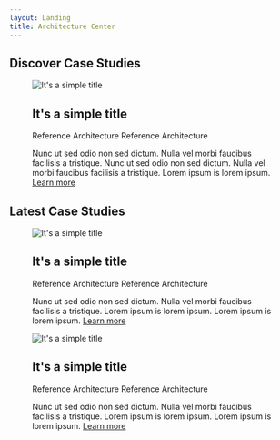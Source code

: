 ```yaml
---
layout: Landing
title: Architecture Center
---
```


## Discover Case Studies

<figure class="main-card main-card_size_large">
  <img
    class="main-card__image"
    src="https://picsum.photos/200/300"
    alt="It's a simple title"
  >
  <figcaption class="main-card__body">
    <h2 class="main-card__title">
      It's a simple title
    </h2>
    <div class="main-card__wrapper">
      <span class="main-card__tag">
        Reference Architecture
      </span>
      <span class="main-card__tag">
        Reference Architecture
      </span>
    </div>
    <p class="main-card__text">
      Nunc ut sed odio non sed dictum. Nulla vel morbi faucibus facilisis a tristique. Nunc ut sed odio non sed dictum. Nulla vel morbi faucibus facilisis a tristique. Lorem ipsum is lorem ipsum. <a class="main-card__link" href="#">Learn more</a>
    </p>
  </figcaption>
</figure>

## Latest Case Studies

<figure class="main-card">
  <img
    class="main-card__image"
    src="https://picsum.photos/200/300"
    alt="It's a simple title"
  >
  <figcaption class="main-card__body">
    <h2 class="main-card__title">
      It's a simple title
    </h2>
    <div class="main-card__wrapper">
      <span class="main-card__tag">
        Reference Architecture
      </span>
      <span class="main-card__tag">
        Reference Architecture
      </span>
    </div>
    <p class="main-card__text">
      Nunc ut sed odio non sed dictum. Nulla vel morbi faucibus facilisis a tristique. Lorem ipsum is lorem ipsum. Lorem ipsum is lorem ipsum. <a class="main-card__link" href="#">Learn more</a>
    </p>
  </figcaption>
</figure>

<figure class="main-card">
  <img
    class="main-card__image"
    src="https://picsum.photos/200/300"
    alt="It's a simple title"
  >
  <figcaption class="main-card__body">
    <h2 class="main-card__title">
      It's a simple title
    </h2>
    <div class="main-card__wrapper">
      <span class="main-card__tag">
        Reference Architecture
      </span>
      <span class="main-card__tag">
        Reference Architecture
      </span>
    </div>
    <p class="main-card__text">
      Nunc ut sed odio non sed dictum. Nulla vel morbi faucibus facilisis a tristique. Lorem ipsum is lorem ipsum. Lorem ipsum is lorem ipsum. <a class="main-card__link" href="#">Learn more</a>
    </p>
  </figcaption>
</figure>